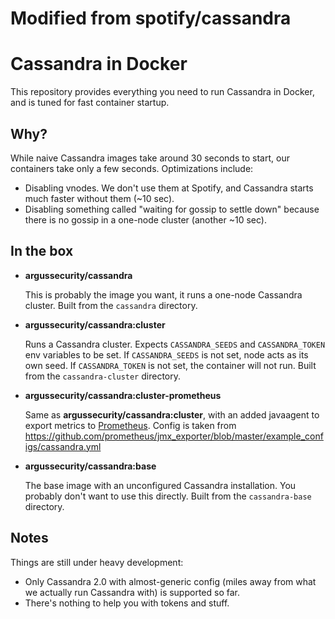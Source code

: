 # Modified from spotify/cassandra

Cassandra in Docker
===

This repository provides everything you need to run Cassandra in Docker, and is tuned for fast
container startup.

Why?
---
While naive Cassandra images take around 30 seconds to start, our containers take only a few seconds.
Optimizations include:

* Disabling vnodes. We don't use them at Spotify, and Cassandra starts much faster without them
  (~10 sec).
* Disabling something called "waiting for gossip to settle down" because there is no gossip in a
  one-node cluster (another ~10 sec).

In the box
---
* **argussecurity/cassandra**

  This is probably the image you want, it runs a one-node Cassandra cluster.
  Built from the `cassandra` directory.

* **argussecurity/cassandra:cluster**

  Runs a Cassandra cluster. Expects `CASSANDRA_SEEDS` and `CASSANDRA_TOKEN` env variables to be set.
  If `CASSANDRA_SEEDS` is not set, node acts as its own seed. If `CASSANDRA_TOKEN` is not set, the
  container will not run. Built from the `cassandra-cluster` directory.
  
* **argussecurity/cassandra:cluster-prometheus**

  Same as **argussecurity/cassandra:cluster**, with an added javaagent to export metrics to [Prometheus](http://prometheus.io).
  Config is taken from https://github.com/prometheus/jmx_exporter/blob/master/example_configs/cassandra.yml

* **argussecurity/cassandra:base**

  The base image with an unconfigured Cassandra installation. You probably don't want to use this
  directly. Built from the `cassandra-base` directory.

Notes
---
Things are still under heavy development:
* Only Cassandra 2.0 with almost-generic config (miles away from what we actually run Cassandra
  with) is supported so far.
* There's nothing to help you with tokens and stuff.
